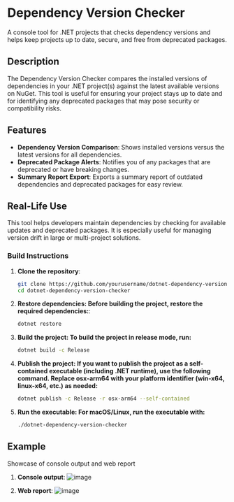 # Dependency Version Checker

A console tool for .NET projects that checks dependency versions and helps keep projects up to date, secure, and free from deprecated packages.

## Description

The Dependency Version Checker compares the installed versions of dependencies in your .NET project(s) against the latest available versions on NuGet. This tool is useful for ensuring your project stays up to date and for identifying any deprecated packages that may pose security or compatibility risks.

## Features

- **Dependency Version Comparison**: Shows installed versions versus the latest versions for all dependencies.
- **Deprecated Package Alerts**: Notifies you of any packages that are deprecated or have breaking changes.
- **Summary Report Export**: Exports a summary report of outdated dependencies and deprecated packages for easy review.

## Real-Life Use

This tool helps developers maintain dependencies by checking for available updates and deprecated packages. It is especially useful for managing version drift in large or multi-project solutions.

### Build Instructions

1. **Clone the repository**:
   ```bash
   git clone https://github.com/yourusername/dotnet-dependency-version-checker.git
   cd dotnet-dependency-version-checker
2. **Restore dependencies: Before building the project, restore the required dependencies:**:
   ```bash
   dotnet restore
3. **Build the project: To build the project in release mode, run:**
   ```bash
   dotnet build -c Release
4. **Publish the project: If you want to publish the project as a self-contained executable (including .NET runtime), use the following command. Replace osx-arm64 with your platform identifier (win-x64, linux-x64, etc.) as needed:**
   ```bash
   dotnet publish -c Release -r osx-arm64 --self-contained
5. **Run the executable: For macOS/Linux, run the executable with:**
   ```bash
   ./dotnet-dependency-version-checker

## Example 

Showcase of console output and web report

1. **Console output**:
![image](https://github.com/user-attachments/assets/c527fd92-eff1-4501-b5ce-e083730e30ab)

2. **Web report**:
![image](https://github.com/user-attachments/assets/7e25bd56-496d-43c5-a712-696a2ebad7d8)
